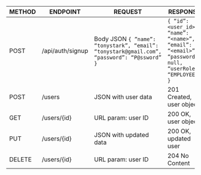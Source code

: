 | METHOD | ENDPOINT     | REQUEST                  | RESPONSE                 | FUNCTION              |
|--------|--------------|--------------------------|--------------------------|------------------------|
|POST|/api/auth/signup|Body JSON `{ ”name”: “tonystark”, “email”: “tonystark@gmail.com”, “password”: “P@ssword” }`|`{ “id”: <user_id>, “name”: “<name>”, “email”: “<email>”, “password”: null, “userRole”: “EMPLOYEE” }`| Sign Up User|
| POST   | /users       | JSON with user data      | 201 Created, user object | Create a new user      |
| GET    | /users/{id}  | URL param: user ID       | 200 OK, user object      | Retrieve single user   |
| PUT    | /users/{id}  | JSON with updated data   | 200 OK, updated user     | Update user by ID      |
| DELETE | /users/{id}  | URL param: user ID       | 204 No Content           | Delete user by ID      |
